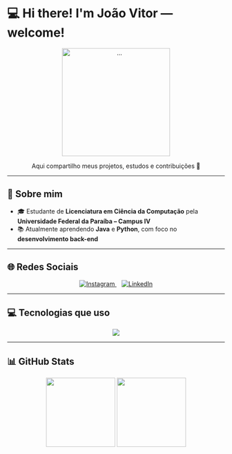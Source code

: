 # 💻 Hi there! I'm João Vitor — welcome!

<div align="center">
  <img src="https://media.giphy.com/media/v1.Y2lkPWVjZjA1ZTQ3amVkbGU2MHFyeTNicWFoMDUyZ3F3dHVqbXhvY2wzeWRwZzBhb2ZrayZlcD12MV9naWZzX3NlYXJjaCZjdD1n/12KDixncjK6l7G/giphy.gif" width="250px" alt="..."/>
  <p>Aqui compartilho meus projetos, estudos e contribuições 🚀</p>
</div>

---

## 🪪 Sobre mim

- 🎓 Estudante de **Licenciatura em Ciência da Computação** pela **Universidade Federal da Paraíba – Campus IV**
- 📚 Atualmente aprendendo **Java** e **Python**, com foco no **desenvolvimento back-end**

---

## 🌐 Redes Sociais

<p align="center">
  <a href="https://www.instagram.com/jv.codes?igsh=OGd6a3Nxc3RjeXdy">
    <img src="https://img.shields.io/badge/Instagram-E4405F?style=for-the-badge&logo=instagram&logoColor=white" alt="Instagram"/>
  </a>
  &nbsp;&nbsp;
  <a href="#">
    <img src="https://img.shields.io/badge/LinkedIn-0077B5?style=for-the-badge&logo=linkedin&logoColor=white" alt="LinkedIn"/>
  </a>
</p>

<!-- LinkedIn será adicionado em breve -->


---

## 💻 Tecnologias que uso

<div align="center">
  <img src="https://skillicons.dev/icons?i=idea,vscode,python,java,git,github&perline=6" />
</div>

---

## 📊 GitHub Stats

<div align="center">
  <img height="160em" src="https://github-readme-stats.vercel.app/api?username=jv-codes&show_icons=true&theme=nord&count_private=true"/>
  <img height="160em" src="https://github-readme-stats.vercel.app/api/top-langs/?username=jv-codes&layout=compact&theme=nord&langs_count=6"/>
</div>
